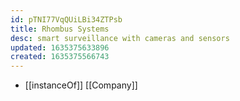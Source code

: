 ```yaml
---
id: pTNI77VqQUiLBi34ZTPsb
title: Rhombus Systems
desc: smart surveillance with cameras and sensors
updated: 1635375633896
created: 1635375566743
---
```


- [[instanceOf]] [[Company]]
